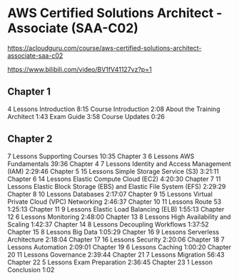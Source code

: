 # AWS Certified Solutions Architect - Associate (SAA-C02)
https://acloudguru.com/course/aws-certified-solutions-architect-associate-saa-c02

https://www.bilibili.com/video/BV1fV41127vz?p=1

## Chapter 1
4 Lessons
Introduction
8:15
Course Introduction
2:08
About the Training Architect
1:43
Exam Guide
3:58
Course Updates
0:26

## Chapter 2
7 Lessons
Supporting Courses
10:35
Chapter 3
6 Lessons
AWS Fundamentals
39:36
Chapter 4
7 Lessons
Identity and Access Management (IAM)
2:29:46
Chapter 5
15 Lessons
Simple Storage Service (S3)
3:21:11
Chapter 6
14 Lessons
Elastic Compute Cloud (EC2)
4:20:30
Chapter 7
11 Lessons
Elastic Block Storage (EBS) and Elastic File System (EFS)
2:29:29
Chapter 8
10 Lessons
Databases
2:17:07
Chapter 9
15 Lessons
Virtual Private Cloud (VPC) Networking
2:46:37
Chapter 10
11 Lessons
Route 53
1:25:13
Chapter 11
9 Lessons
Elastic Load Balancing (ELB)
1:55:13
Chapter 12
6 Lessons
Monitoring
2:48:00
Chapter 13
8 Lessons
High Availability and Scaling
1:42:37
Chapter 14
8 Lessons
Decoupling Workflows
1:37:52
Chapter 15
8 Lessons
Big Data
1:05:29
Chapter 16
9 Lessons
Serverless Architecture
2:18:04
Chapter 17
16 Lessons
Security
2:20:06
Chapter 18
7 Lessons
Automation
2:09:01
Chapter 19
6 Lessons
Caching
1:00:20
Chapter 20
11 Lessons
Governance
2:39:44
Chapter 21
7 Lessons
Migration
56:43
Chapter 22
5 Lessons
Exam Preparation
2:36:45
Chapter 23
1 Lesson
Conclusion
1:02